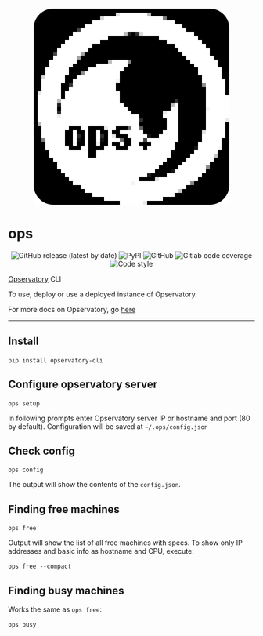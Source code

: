 <p align="center">
    <img src="image.png">
</p>

# ops

<p align="center">
  <img alt="GitHub release (latest by date)" src="https://img.shields.io/github/v/release/subatiq/ops?color=black&style=for-the-badge">
  <img alt="PyPI" src="https://img.shields.io/pypi/v/opservatory-cli?color=black&style=for-the-badge">
  <img alt="GitHub" src="https://img.shields.io/github/license/subatiq/ops?color=black&style=for-the-badge">
  <img alt="Gitlab code coverage" src="https://img.shields.io/gitlab/coverage/subatiq/ops/master?color=black&style=for-the-badge">
  <img alt="Code style" src="https://img.shields.io/badge/code%20style-black-black?style=for-the-badge">
</p>


[Opservatory](https://github.com/subatiq/opservatory) CLI

To use, deploy or use a deployed instance of Opservatory.

For more docs on Opservatory, go [here](https://subatiq.github.io/opservatory/)

---

## Install

```
pip install opservatory-cli
```


## Configure opservatory server

```
ops setup
```

In following prompts enter Opservatory server IP or hostname and port (80 by default). Configuration will be saved at `~/.ops/config.json`

## Check config 

```
ops config
```

The output will show the contents of the `config.json`.

## Finding free machines

```
ops free
```

Output will show the list of all free machines with specs. To show only IP addresses and basic info as hostname and CPU, execute:

```
ops free --compact
```

## Finding busy machines

Works the same as `ops free`:

```
ops busy
```



